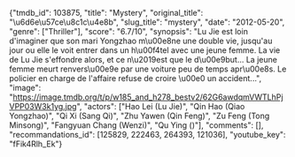 {"tmdb_id": 103875, "title": "Mystery", "original_title": "\u6d6e\u57ce\u8c1c\u4e8b", "slug_title": "mystery", "date": "2012-05-20", "genre": ["Thriller"], "score": "6.7/10", "synopsis": "Lu Jie est loin d'imaginer que son mari Yongzhao m\u00e8ne une double vie, jusqu'au jour ou elle le voit entrer dans un h\u00f4tel avec une jeune femme.  La vie de Lu Jie s'effondre alors, et ce n\u2019est que le d\u00e9but...  La jeune femme meurt renvers\u00e9e par une voiture peu de temps apr\u00e8s. Le policier en charge de l'affaire refuse de croire \u00e0 un accident...", "image": "https://image.tmdb.org/t/p/w185_and_h278_bestv2/62G6awdqmVWTLhPjVPP03W3k1yg.jpg", "actors": ["Hao Lei (Lu Jie)", "Qin Hao (Qiao Yongzhao)", "Qi Xi (Sang Qi)", "Zhu Yawen (Qin Feng)", "Zu Feng (Tong Minsong)", "Fangyuan Chang (Wenzi)", "Qu Ying ()"], "comments": [], "recommandations_id": [125829, 222463, 264393, 121036], "youtube_key": "fFik4Rlh_Ek"}
